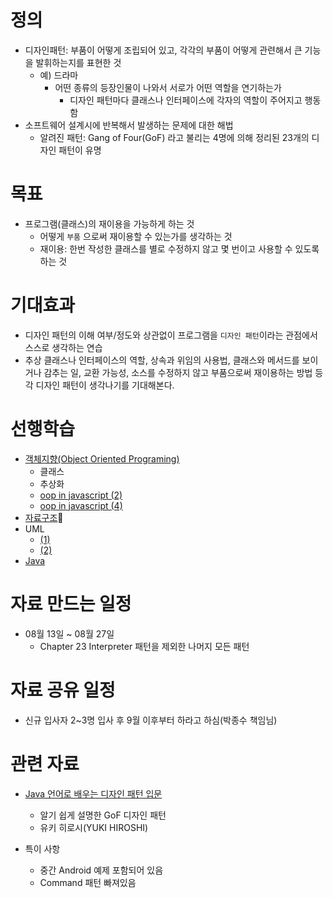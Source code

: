 # 정의
* 디자인패턴: 부품이 어떻게 조립되어 있고, 각각의 부품이 어떻게 관련해서 큰 기능을 발휘하는지를 표현한 것
    * 예) 드라마
        * 어떤 종류의 등장인물이 나와서 서로가 어떤 역할을 연기하는가
            * 디자인 패턴마다 클래스나 인터페이스에 각자의 역할이 주어지고 행동함
* 소프트웨어 설계시에 반복해서 발생하는 문제에 대한 해법
    * 알려진 패턴: Gang of Four(GoF) 라고 불리는 4명에 의해 정리된 23개의 디자인 패턴이 유명

# 목표
* 프로그램(클래스)의 재이용을 가능하게 하는 것
    * 어떻게 `부품` 으로써 재이용할 수 있는가를 생각하는 것
    * 재이용: 한번 작성한 클래스를 별로 수정하지 않고 몇 번이고 사용할 수 있도록 하는 것

# 기대효과
* 디자인 패턴의 이해 여부/정도와 상관없이 프로그램을 `디자인 패턴`이라는 관점에서 스스로 생각하는 연습
* 추상 클래스나 인터페이스의 역할, 상속과 위임의 사용법, 클래스와 메서드를 보이거나 감추는 일, 교환 가능성, 소스를 수정하지 않고 부품으로써 재이용하는 방법 등 각 디자인 패턴이 생각나기를 기대해본다.

# 선행학습
* [객체지향\(Object Oriented Programing\)](https://victorydntmd.tistory.com/117)
    * 클래스
    * 추상화
    * [oop in javascript \(2\)](https://developer.mozilla.org/ko/docs/Learn/JavaScript/Objects/Object-oriented_JS)
    * [oop in javascript \(4\)](https://www.freecodecamp.org/news/an-introduction-to-object-oriented-programming-in-javascript-8900124e316a/)
* [자료구조](https://m.blog.naver.com/PostView.nhn?blogId=islove8587&logNo=220548856458&proxyReferer=https%3A%2F%2Fwww.google.com%2F)
* UML
    * [\(1\)](https://fumin.tistory.com/45)
    * [\(2\)](https://hongjinhyeon.tistory.com/25)
* [Java](https://programmers.co.kr/learn/courses/5)

# 자료 만드는 일정
* 08월 13일 ~ 08월 27일
    * Chapter 23 Interpreter 패턴을 제외한 나머지 모든 패턴

# 자료 공유 일정
* 신규 입사자 2~3명 입사 후 9월 이후부터 하라고 하심(박종수 책임님)

# 관련 자료
* [Java 언어로 배우는 디자인 패턴 입문](https://www.aladin.co.kr/shop/wproduct.aspx?ItemId=2104376)
    * 알기 쉽게 설명한 GoF 디자인 패턴
    * 유키 히로시(YUKI HIROSHI)

* 특이 사항
  * 중간 Android 예제 포함되어 있음
  * Command 패턴 빠져있음